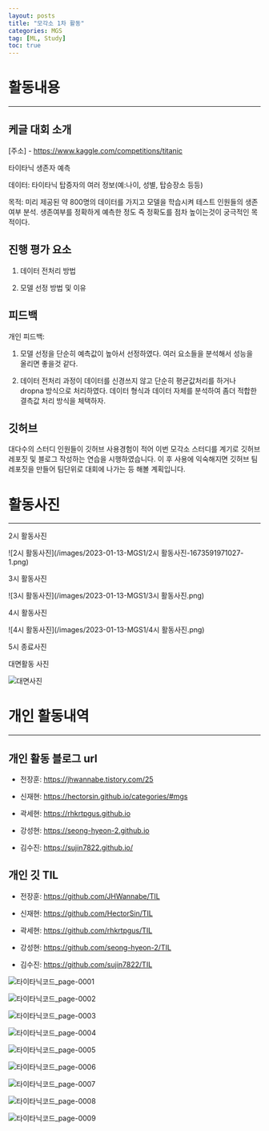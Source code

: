 ```yaml
---
layout: posts
title: "모각소 1차 활동"
categories: MGS
tag: [ML, Study]
toc: true
---
```


# 활동내용

---

## 케글 대회 소개

[주소] - https://www.kaggle.com/competitions/titanic

타이타닉 생존자 예측

데이터: 타이타닉 탑증자의 여러 정보(예:나이, 성별, 탑승장소 등등)

목적: 미리 제공된 약 800명의 데이터를 가지고 모델을 학습시켜 테스트 인원들의 생존여부 분석. 생존여부를 정확하게 예측한 정도 즉 정확도를 점차 높이는것이 궁극적인 목적이다.

## 진행 평가 요소

1. 데이터 전처리 방법

2. 모델 선정 방법 및 이유

## 피드백

개인 피드백:

1. 모델 선정을 단순히 예측값이 높아서 선정하였다. 여러 요소들을 분석해서 성능을 올리면 좋을것 같다.

2. 데이터 전처리 과정이 데이터를 신경쓰지 않고 단순히 평균값처리를 하거나 dropna 방식으로 처리하였다. 데이터 형식과 데이터 자체를 분석하여 좀더 적합한 결측값 처리 방식을 체택하자.

## 깃허브

대다수의 스터디 인원들이 깃허브 사용경험이 적어 이번 모각소 스터디를 계기로 깃허브 레포짓 및 블로그 작성하는 연습을 시행하였습니다.
이 후 사용에 익숙해지면 깃허브 팀 레포짓을 만들어 팀단위로 대회에 나가는 등 해볼 계획입니다.

# 활동사진

---

2시 활동사진

![2시 활동사진](/images/2023-01-13-MGS1/2시 활동사진-1673591971027-1.png)

3시 활동사진

![3시 활동사진](/images/2023-01-13-MGS1/3시 활동사진.png)

4시 활동사진

![4시 활동사진](/images/2023-01-13-MGS1/4시 활동사진.png)

5시 종료사진

대면활동 사진

![대면사진](/images/2023-01-13-MGS1/대면사진.jpg)

# 개인 활동내역

---

## 개인 활동 블로그 url

- 전장훈: https://jhwannabe.tistory.com/25

- 신재현: https://hectorsin.github.io/categories/#mgs

- 곽세현: https://rhkrtpgus.github.io

- 강성현: https://seong-hyeon-2.github.io

- 김수진: https://sujin7822.github.io/

## 개인 깃 TIL

- 전장훈: https://github.com/JHWannabe/TIL

- 신재현: https://github.com/HectorSin/TIL

- 곽세현: https://github.com/rhkrtpgus/TIL

- 강성현: https://github.com/seong-hyeon-2/TIL

- 김수진: https://github.com/sujin7822/TIL

![타이타닉코드_page-0001](/images/2023-01-13-MGS1/타이타닉코드_page-0001.jpg)

![타이타닉코드_page-0002](/images/2023-01-13-MGS1/타이타닉코드_page-0002.jpg)

![타이타닉코드_page-0003](/images/2023-01-13-MGS1/타이타닉코드_page-0003.jpg)

![타이타닉코드_page-0004](/images/2023-01-13-MGS1/타이타닉코드_page-0004.jpg)

![타이타닉코드_page-0005](/images/2023-01-13-MGS1/타이타닉코드_page-0005.jpg)

![타이타닉코드_page-0006](/images/2023-01-13-MGS1/타이타닉코드_page-0006.jpg)

![타이타닉코드_page-0007](/images/2023-01-13-MGS1/타이타닉코드_page-0007.jpg)

![타이타닉코드_page-0008](/images/2023-01-13-MGS1/타이타닉코드_page-0008.jpg)

![타이타닉코드_page-0009](/images/2023-01-13-MGS1/타이타닉코드_page-0009.jpg)
